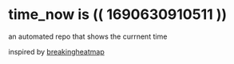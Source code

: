 # time_now is (( 1690630910511 ))

an automated repo that shows the currnent time

inspired by [breakingheatmap](https://github.com/breakingheatmap/breakingheatmap)